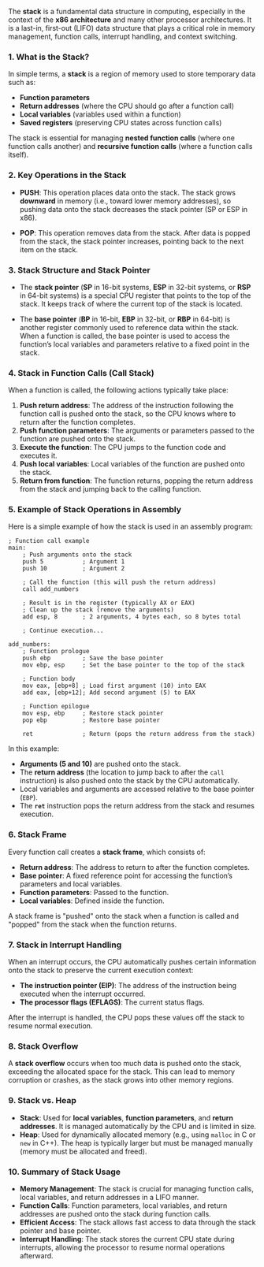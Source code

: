 The **stack** is a fundamental data structure in computing, especially in the context of the **x86 architecture** and many other processor architectures. It is a last-in, first-out (LIFO) data structure that plays a critical role in memory management, function calls, interrupt handling, and context switching.

### **1. What is the Stack?**
In simple terms, a **stack** is a region of memory used to store temporary data such as:
- **Function parameters**
- **Return addresses** (where the CPU should go after a function call)
- **Local variables** (variables used within a function)
- **Saved registers** (preserving CPU states across function calls)

The stack is essential for managing **nested function calls** (where one function calls another) and **recursive function calls** (where a function calls itself).

### **2. Key Operations in the Stack**

- **PUSH**: This operation places data onto the stack. The stack grows **downward** in memory (i.e., toward lower memory addresses), so pushing data onto the stack decreases the stack pointer (SP or ESP in x86).

- **POP**: This operation removes data from the stack. After data is popped from the stack, the stack pointer increases, pointing back to the next item on the stack.

### **3. Stack Structure and Stack Pointer**
- The **stack pointer** (**SP** in 16-bit systems, **ESP** in 32-bit systems, or **RSP** in 64-bit systems) is a special CPU register that points to the top of the stack. It keeps track of where the current top of the stack is located.
  
- The **base pointer** (**BP** in 16-bit, **EBP** in 32-bit, or **RBP** in 64-bit) is another register commonly used to reference data within the stack. When a function is called, the base pointer is used to access the function’s local variables and parameters relative to a fixed point in the stack.

### **4. Stack in Function Calls (Call Stack)**

When a function is called, the following actions typically take place:
1. **Push return address**: The address of the instruction following the function call is pushed onto the stack, so the CPU knows where to return after the function completes.
2. **Push function parameters**: The arguments or parameters passed to the function are pushed onto the stack.
3. **Execute the function**: The CPU jumps to the function code and executes it.
4. **Push local variables**: Local variables of the function are pushed onto the stack.
5. **Return from function**: The function returns, popping the return address from the stack and jumping back to the calling function.

### **5. Example of Stack Operations in Assembly**

Here is a simple example of how the stack is used in an assembly program:

```assembly
; Function call example
main:
    ; Push arguments onto the stack
    push 5           ; Argument 1
    push 10          ; Argument 2

    ; Call the function (this will push the return address)
    call add_numbers

    ; Result is in the register (typically AX or EAX)
    ; Clean up the stack (remove the arguments)
    add esp, 8       ; 2 arguments, 4 bytes each, so 8 bytes total

    ; Continue execution...

add_numbers:
    ; Function prologue
    push ebp         ; Save the base pointer
    mov ebp, esp     ; Set the base pointer to the top of the stack

    ; Function body
    mov eax, [ebp+8] ; Load first argument (10) into EAX
    add eax, [ebp+12]; Add second argument (5) to EAX

    ; Function epilogue
    mov esp, ebp     ; Restore stack pointer
    pop ebp          ; Restore base pointer

    ret              ; Return (pops the return address from the stack)
```

In this example:
- **Arguments (5 and 10)** are pushed onto the stack.
- The **return address** (the location to jump back to after the `call` instruction) is also pushed onto the stack by the CPU automatically.
- Local variables and arguments are accessed relative to the base pointer (`EBP`).
- The **`ret`** instruction pops the return address from the stack and resumes execution.

### **6. Stack Frame**
Every function call creates a **stack frame**, which consists of:
- **Return address**: The address to return to after the function completes.
- **Base pointer**: A fixed reference point for accessing the function’s parameters and local variables.
- **Function parameters**: Passed to the function.
- **Local variables**: Defined inside the function.

A stack frame is "pushed" onto the stack when a function is called and "popped" from the stack when the function returns.

### **7. Stack in Interrupt Handling**
When an interrupt occurs, the CPU automatically pushes certain information onto the stack to preserve the current execution context:
- **The instruction pointer (EIP)**: The address of the instruction being executed when the interrupt occurred.
- **The processor flags (EFLAGS)**: The current status flags.

After the interrupt is handled, the CPU pops these values off the stack to resume normal execution.

### **8. Stack Overflow**
A **stack overflow** occurs when too much data is pushed onto the stack, exceeding the allocated space for the stack. This can lead to memory corruption or crashes, as the stack grows into other memory regions.

### **9. Stack vs. Heap**
- **Stack**: Used for **local variables**, **function parameters**, and **return addresses**. It is managed automatically by the CPU and is limited in size.
- **Heap**: Used for dynamically allocated memory (e.g., using `malloc` in C or `new` in C++). The heap is typically larger but must be managed manually (memory must be allocated and freed).

### **10. Summary of Stack Usage**
- **Memory Management**: The stack is crucial for managing function calls, local variables, and return addresses in a LIFO manner.
- **Function Calls**: Function parameters, local variables, and return addresses are pushed onto the stack during function calls.
- **Efficient Access**: The stack allows fast access to data through the stack pointer and base pointer.
- **Interrupt Handling**: The stack stores the current CPU state during interrupts, allowing the processor to resume normal operations afterward.

